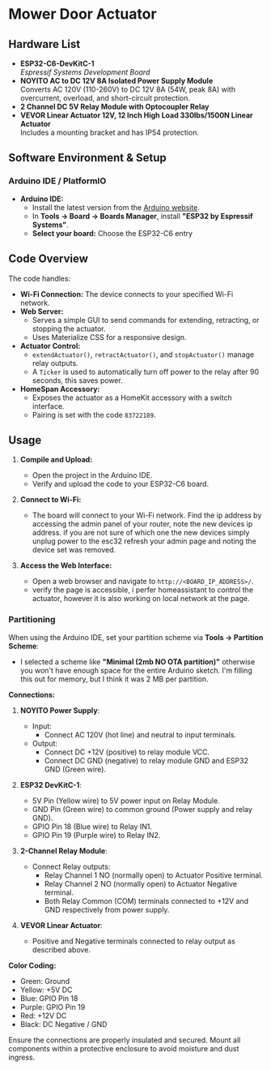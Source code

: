 # Mower Door Actuator

## Hardware List

- **ESP32-C6-DevKitC-1**  
  *Espressif Systems Development Board*
- **NOYITO AC to DC 12V 8A Isolated Power Supply Module**  
  Converts AC 120V (110-260V) to DC 12V 8A (54W, peak 8A) with overcurrent, overload, and short-circuit protection.
- **2 Channel DC 5V Relay Module with Optocoupler Relay**
- **VEVOR Linear Actuator 12V, 12 Inch High Load 330lbs/1500N Linear Actuator**  
  Includes a mounting bracket and has IP54 protection.

## Software Environment & Setup

### Arduino IDE / PlatformIO

- **Arduino IDE:**  
  - Install the latest version from the [Arduino website](https://www.arduino.cc/en/software).
  - In **Tools → Board → Boards Manager**, install **"ESP32 by Espressif Systems"**.  
  - **Select your board:** Choose the ESP32-C6 entry



## Code Overview

The code handles:
- **Wi-Fi Connection:** The device connects to your specified Wi-Fi network.
- **Web Server:**  
  - Serves a simple GUI to send commands for extending, retracting, or stopping the actuator.
  - Uses Materialize CSS for a responsive design.
- **Actuator Control:**  
  - `extendActuator()`, `retractActuator()`, and `stopActuator()` manage relay outputs.
  - A `Ticker` is used to automatically turn off power to the relay after 90 seconds, this saves power.
- **HomeSpan Accessory:**  
  - Exposes the actuator as a HomeKit accessory with a switch interface.
  - Pairing is set with the code `83722189`.

## Usage

1. **Compile and Upload:**  
   - Open the project in the Arduino IDE.
   - Verify and upload the code to your ESP32-C6 board. 
   
2. **Connect to Wi-Fi:**  
   - The board will connect to your Wi-Fi network. Find the ip address by accessing the admin panel of your router, note the new devices ip address. if you are not sure of which one the new devices simply unplug power to the esc32 refresh your admin page and noting the device set was removed. 
   
3. **Access the Web Interface:**  
   - Open a web browser and navigate to `http://<BOARD_IP_ADDRESS>/`.
   - verify the page is accessible, i perfer homeassistant to control the actuator, however it is also working on local network at the page.
    
### Partitioning

When using the Arduino IDE, set your partition scheme via **Tools → Partition Scheme**:
- I selected a scheme like **"Minimal (2mb NO OTA partition)"**  otherwise you won't have enough space for the entire Arduino sketch.  I'm filling this out for memory, but I think it was  2 MB per partition.


**Connections:**

1. **NOYITO Power Supply**:
   - Input:
     - Connect AC 120V (hot line) and neutral to input terminals.
   - Output:
     - Connect DC +12V (positive) to relay module VCC.
     - Connect DC GND (negative) to relay module GND and ESP32 GND (Green wire).

2. **ESP32 DevKitC-1**:
   - 5V Pin (Yellow wire) to 5V power input on Relay Module.
   - GND Pin (Green wire) to common ground (Power supply and relay GND).
   - GPIO Pin 18 (Blue wire) to Relay IN1.
   - GPIO Pin 19 (Purple wire) to Relay IN2.

3. **2-Channel Relay Module**:
   - Connect Relay outputs:
     - Relay Channel 1 NO (normally open) to Actuator Positive terminal.
     - Relay Channel 2 NO (normally open) to Actuator Negative terminal.
     - Both Relay Common (COM) terminals connected to +12V and GND respectively from power supply.

4. **VEVOR Linear Actuator**:
   - Positive and Negative terminals connected to relay output as described above.

**Color Coding:**
- Green: Ground
- Yellow: +5V DC
- Blue: GPIO Pin 18
- Purple: GPIO Pin 19
- Red: +12V DC
- Black: DC Negative / GND

Ensure the connections are properly insulated and secured. Mount all components within a protective enclosure to avoid moisture and dust ingress.



